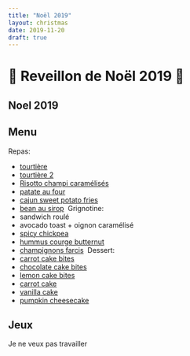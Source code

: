 ```yaml
---
title: "Noël 2019"
layout: christmas
date: 2019-11-20
draft: true
---
```


# :christmas_tree: Reveillon de Noël 2019 :christmas_tree:

## Noel 2019


## Menu

Repas:

- [tourtière](https://www.lacuisinedejeanphilippe.com/recipe/tourtiere-de-millet/)
- [tourtière 2](https://www.lacuisinedejeanphilippe.com/recipe/tourtiere-de-millet-2/)
- [Risotto champi caramélisés](https://minimalistbaker.com/caramelized-shiitake-mushroom-risotto/)
- [patate au four](https://minimalistbaker.com/cheesy-chili-baked-potato-fries-oil-free/)
- [cajun sweet potato fries](https://minimalistbaker.com/cajun-baked-sweet-potato-fries/)
- [bean au sirop](https://danslacuisinedenathalie.com/beans-au-sirop-erable-mijoteuse/?fbclid=IwAR29UrULdRCHKJoiWer_IqP27kn-r0qHT-fE4RV_W8vX2v_HVrGWQgT58VU)
​
Grignotine:
- sandwich roulé
- avocado toast + oignon caramélisé
- [spicy chickpea](https://minimalistbaker.com/chickpea-caesar-salad/)
- [hummus courge butternut](https://minimalistbaker.com/butternut-squash-hummus/)
- [champignons farcis](https://danslacuisinedenathalie.com/champignons-farcis-aux-epinards/?fbclid=IwAR0pmqmB_vWd59j40MDO5_0B73340VLzB9v7jnDHPYKzLbMkDNFMpbon5Hw)
​
Dessert:
​
- [carrot cake bites](https://minimalistbaker.com/no-bake-carrot-cake-bites/)
- [chocolate cake bites](https://minimalistbaker.com/no-bake-fudgy-chocolate-cake-bites/)
- [lemon cake bites](https://minimalistbaker.com/no-bake-lemon-poppy-seed-donut-holes/)
- [carrot cake](https://minimalistbaker.com/raw-carrot-cake-with-vegan-cream-cheese-frosting/)
- [vanilla cake](https://minimalistbaker.com/1-bowl-vegan-gluten-free-vanilla-cake/)
- [pumpkin cheesecake](https://minimalistbaker.com/vegan-pumpkin-cheesecake/)

## Jeux

Je ne veux pas travailler